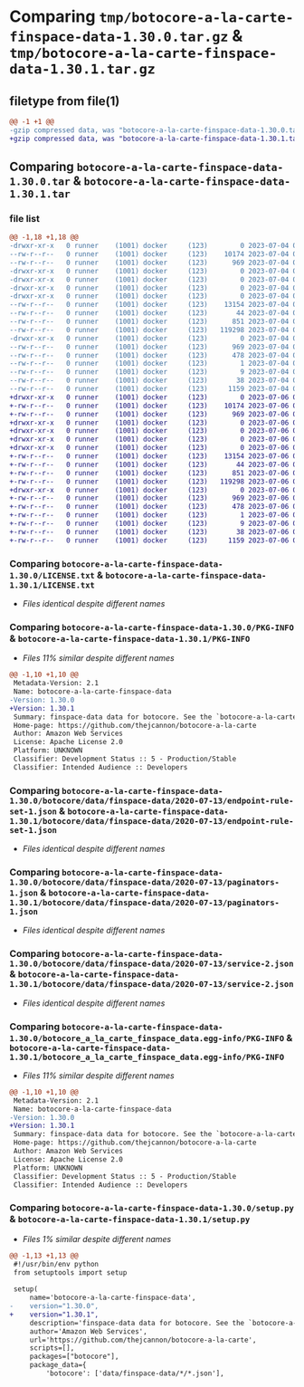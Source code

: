 # Comparing `tmp/botocore-a-la-carte-finspace-data-1.30.0.tar.gz` & `tmp/botocore-a-la-carte-finspace-data-1.30.1.tar.gz`

## filetype from file(1)

```diff
@@ -1 +1 @@
-gzip compressed data, was "botocore-a-la-carte-finspace-data-1.30.0.tar", last modified: Tue Jul  4 01:44:36 2023, max compression
+gzip compressed data, was "botocore-a-la-carte-finspace-data-1.30.1.tar", last modified: Thu Jul  6 01:45:08 2023, max compression
```

## Comparing `botocore-a-la-carte-finspace-data-1.30.0.tar` & `botocore-a-la-carte-finspace-data-1.30.1.tar`

### file list

```diff
@@ -1,18 +1,18 @@
-drwxr-xr-x   0 runner    (1001) docker     (123)        0 2023-07-04 01:44:36.446609 botocore-a-la-carte-finspace-data-1.30.0/
--rw-r--r--   0 runner    (1001) docker     (123)    10174 2023-07-04 01:44:36.000000 botocore-a-la-carte-finspace-data-1.30.0/LICENSE.txt
--rw-r--r--   0 runner    (1001) docker     (123)      969 2023-07-04 01:44:36.446609 botocore-a-la-carte-finspace-data-1.30.0/PKG-INFO
-drwxr-xr-x   0 runner    (1001) docker     (123)        0 2023-07-04 01:44:36.442609 botocore-a-la-carte-finspace-data-1.30.0/botocore/
-drwxr-xr-x   0 runner    (1001) docker     (123)        0 2023-07-04 01:44:36.442609 botocore-a-la-carte-finspace-data-1.30.0/botocore/data/
-drwxr-xr-x   0 runner    (1001) docker     (123)        0 2023-07-04 01:44:36.442609 botocore-a-la-carte-finspace-data-1.30.0/botocore/data/finspace-data/
-drwxr-xr-x   0 runner    (1001) docker     (123)        0 2023-07-04 01:44:36.446609 botocore-a-la-carte-finspace-data-1.30.0/botocore/data/finspace-data/2020-07-13/
--rw-r--r--   0 runner    (1001) docker     (123)    13154 2023-07-04 01:44:02.000000 botocore-a-la-carte-finspace-data-1.30.0/botocore/data/finspace-data/2020-07-13/endpoint-rule-set-1.json
--rw-r--r--   0 runner    (1001) docker     (123)       44 2023-07-04 01:44:02.000000 botocore-a-la-carte-finspace-data-1.30.0/botocore/data/finspace-data/2020-07-13/examples-1.json
--rw-r--r--   0 runner    (1001) docker     (123)      851 2023-07-04 01:44:02.000000 botocore-a-la-carte-finspace-data-1.30.0/botocore/data/finspace-data/2020-07-13/paginators-1.json
--rw-r--r--   0 runner    (1001) docker     (123)   119298 2023-07-04 01:44:02.000000 botocore-a-la-carte-finspace-data-1.30.0/botocore/data/finspace-data/2020-07-13/service-2.json
-drwxr-xr-x   0 runner    (1001) docker     (123)        0 2023-07-04 01:44:36.446609 botocore-a-la-carte-finspace-data-1.30.0/botocore_a_la_carte_finspace_data.egg-info/
--rw-r--r--   0 runner    (1001) docker     (123)      969 2023-07-04 01:44:36.000000 botocore-a-la-carte-finspace-data-1.30.0/botocore_a_la_carte_finspace_data.egg-info/PKG-INFO
--rw-r--r--   0 runner    (1001) docker     (123)      478 2023-07-04 01:44:36.000000 botocore-a-la-carte-finspace-data-1.30.0/botocore_a_la_carte_finspace_data.egg-info/SOURCES.txt
--rw-r--r--   0 runner    (1001) docker     (123)        1 2023-07-04 01:44:36.000000 botocore-a-la-carte-finspace-data-1.30.0/botocore_a_la_carte_finspace_data.egg-info/dependency_links.txt
--rw-r--r--   0 runner    (1001) docker     (123)        9 2023-07-04 01:44:36.000000 botocore-a-la-carte-finspace-data-1.30.0/botocore_a_la_carte_finspace_data.egg-info/top_level.txt
--rw-r--r--   0 runner    (1001) docker     (123)       38 2023-07-04 01:44:36.446609 botocore-a-la-carte-finspace-data-1.30.0/setup.cfg
--rw-r--r--   0 runner    (1001) docker     (123)     1159 2023-07-04 01:44:36.000000 botocore-a-la-carte-finspace-data-1.30.0/setup.py
+drwxr-xr-x   0 runner    (1001) docker     (123)        0 2023-07-06 01:45:08.678858 botocore-a-la-carte-finspace-data-1.30.1/
+-rw-r--r--   0 runner    (1001) docker     (123)    10174 2023-07-06 01:45:08.000000 botocore-a-la-carte-finspace-data-1.30.1/LICENSE.txt
+-rw-r--r--   0 runner    (1001) docker     (123)      969 2023-07-06 01:45:08.674858 botocore-a-la-carte-finspace-data-1.30.1/PKG-INFO
+drwxr-xr-x   0 runner    (1001) docker     (123)        0 2023-07-06 01:45:08.674858 botocore-a-la-carte-finspace-data-1.30.1/botocore/
+drwxr-xr-x   0 runner    (1001) docker     (123)        0 2023-07-06 01:45:08.674858 botocore-a-la-carte-finspace-data-1.30.1/botocore/data/
+drwxr-xr-x   0 runner    (1001) docker     (123)        0 2023-07-06 01:45:08.674858 botocore-a-la-carte-finspace-data-1.30.1/botocore/data/finspace-data/
+drwxr-xr-x   0 runner    (1001) docker     (123)        0 2023-07-06 01:45:08.674858 botocore-a-la-carte-finspace-data-1.30.1/botocore/data/finspace-data/2020-07-13/
+-rw-r--r--   0 runner    (1001) docker     (123)    13154 2023-07-06 01:44:40.000000 botocore-a-la-carte-finspace-data-1.30.1/botocore/data/finspace-data/2020-07-13/endpoint-rule-set-1.json
+-rw-r--r--   0 runner    (1001) docker     (123)       44 2023-07-06 01:44:40.000000 botocore-a-la-carte-finspace-data-1.30.1/botocore/data/finspace-data/2020-07-13/examples-1.json
+-rw-r--r--   0 runner    (1001) docker     (123)      851 2023-07-06 01:44:40.000000 botocore-a-la-carte-finspace-data-1.30.1/botocore/data/finspace-data/2020-07-13/paginators-1.json
+-rw-r--r--   0 runner    (1001) docker     (123)   119298 2023-07-06 01:44:40.000000 botocore-a-la-carte-finspace-data-1.30.1/botocore/data/finspace-data/2020-07-13/service-2.json
+drwxr-xr-x   0 runner    (1001) docker     (123)        0 2023-07-06 01:45:08.674858 botocore-a-la-carte-finspace-data-1.30.1/botocore_a_la_carte_finspace_data.egg-info/
+-rw-r--r--   0 runner    (1001) docker     (123)      969 2023-07-06 01:45:08.000000 botocore-a-la-carte-finspace-data-1.30.1/botocore_a_la_carte_finspace_data.egg-info/PKG-INFO
+-rw-r--r--   0 runner    (1001) docker     (123)      478 2023-07-06 01:45:08.000000 botocore-a-la-carte-finspace-data-1.30.1/botocore_a_la_carte_finspace_data.egg-info/SOURCES.txt
+-rw-r--r--   0 runner    (1001) docker     (123)        1 2023-07-06 01:45:08.000000 botocore-a-la-carte-finspace-data-1.30.1/botocore_a_la_carte_finspace_data.egg-info/dependency_links.txt
+-rw-r--r--   0 runner    (1001) docker     (123)        9 2023-07-06 01:45:08.000000 botocore-a-la-carte-finspace-data-1.30.1/botocore_a_la_carte_finspace_data.egg-info/top_level.txt
+-rw-r--r--   0 runner    (1001) docker     (123)       38 2023-07-06 01:45:08.678858 botocore-a-la-carte-finspace-data-1.30.1/setup.cfg
+-rw-r--r--   0 runner    (1001) docker     (123)     1159 2023-07-06 01:45:08.000000 botocore-a-la-carte-finspace-data-1.30.1/setup.py
```

### Comparing `botocore-a-la-carte-finspace-data-1.30.0/LICENSE.txt` & `botocore-a-la-carte-finspace-data-1.30.1/LICENSE.txt`

 * *Files identical despite different names*

### Comparing `botocore-a-la-carte-finspace-data-1.30.0/PKG-INFO` & `botocore-a-la-carte-finspace-data-1.30.1/PKG-INFO`

 * *Files 11% similar despite different names*

```diff
@@ -1,10 +1,10 @@
 Metadata-Version: 2.1
 Name: botocore-a-la-carte-finspace-data
-Version: 1.30.0
+Version: 1.30.1
 Summary: finspace-data data for botocore. See the `botocore-a-la-carte` package for more info.
 Home-page: https://github.com/thejcannon/botocore-a-la-carte
 Author: Amazon Web Services
 License: Apache License 2.0
 Platform: UNKNOWN
 Classifier: Development Status :: 5 - Production/Stable
 Classifier: Intended Audience :: Developers
```

### Comparing `botocore-a-la-carte-finspace-data-1.30.0/botocore/data/finspace-data/2020-07-13/endpoint-rule-set-1.json` & `botocore-a-la-carte-finspace-data-1.30.1/botocore/data/finspace-data/2020-07-13/endpoint-rule-set-1.json`

 * *Files identical despite different names*

### Comparing `botocore-a-la-carte-finspace-data-1.30.0/botocore/data/finspace-data/2020-07-13/paginators-1.json` & `botocore-a-la-carte-finspace-data-1.30.1/botocore/data/finspace-data/2020-07-13/paginators-1.json`

 * *Files identical despite different names*

### Comparing `botocore-a-la-carte-finspace-data-1.30.0/botocore/data/finspace-data/2020-07-13/service-2.json` & `botocore-a-la-carte-finspace-data-1.30.1/botocore/data/finspace-data/2020-07-13/service-2.json`

 * *Files identical despite different names*

### Comparing `botocore-a-la-carte-finspace-data-1.30.0/botocore_a_la_carte_finspace_data.egg-info/PKG-INFO` & `botocore-a-la-carte-finspace-data-1.30.1/botocore_a_la_carte_finspace_data.egg-info/PKG-INFO`

 * *Files 11% similar despite different names*

```diff
@@ -1,10 +1,10 @@
 Metadata-Version: 2.1
 Name: botocore-a-la-carte-finspace-data
-Version: 1.30.0
+Version: 1.30.1
 Summary: finspace-data data for botocore. See the `botocore-a-la-carte` package for more info.
 Home-page: https://github.com/thejcannon/botocore-a-la-carte
 Author: Amazon Web Services
 License: Apache License 2.0
 Platform: UNKNOWN
 Classifier: Development Status :: 5 - Production/Stable
 Classifier: Intended Audience :: Developers
```

### Comparing `botocore-a-la-carte-finspace-data-1.30.0/setup.py` & `botocore-a-la-carte-finspace-data-1.30.1/setup.py`

 * *Files 1% similar despite different names*

```diff
@@ -1,13 +1,13 @@
 #!/usr/bin/env python
 from setuptools import setup
 
 setup(
     name='botocore-a-la-carte-finspace-data',
-    version="1.30.0",
+    version="1.30.1",
     description='finspace-data data for botocore. See the `botocore-a-la-carte` package for more info.',
     author='Amazon Web Services',
     url='https://github.com/thejcannon/botocore-a-la-carte',
     scripts=[],
     packages=["botocore"],
     package_data={
         'botocore': ['data/finspace-data/*/*.json'],
```


